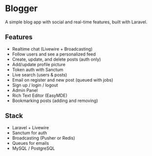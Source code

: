 # Blogger

A simple blog app with social and real-time features, built with Laravel.

## Features

- Realtime chat (Livewire + Broadcasting)
- Follow users and see a personalized feed
- Create, update, and delete posts (auth only)
- Add/update profile picture
- Token auth with Sanctum
- Live search (users & posts)
- Email on register and new post (queued with jobs)
- Sign up / login / logout
- Admin Panel
- Rich Text Editor (EasyMDE)
- Bookmarking posts (adding and removing)

## Stack

- Laravel + Livewire
- Sanctum for auth
- Broadcasting (Pusher or Redis)
- Queues for emails
- MySQL / PostgreSQL
